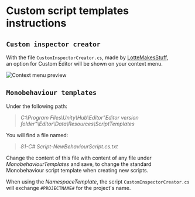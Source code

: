 # Custom script templates instructions  

## `Custom inspector creator`  

With the file `CustomInspectorCreator.cs`, made by [LotteMakesStuff](github.com/LotteMakesStuff),  
an option for Custom Editor will be shown on your context menu.  

![Context menu preview](https://gist.githubusercontent.com/LotteMakesStuff/cb63e4e25e5dfdda19a95380e9c03436/raw/426eaa24df0dbddeb2577d761b90f41c77c2fbac/example.png)

## `Monobehaviour templates`

Under the following path:  

> *C:\Program Files\Unity\Hub\Editor\"Editor version folder"\Editor\Data\Resources\ScriptTemplates*  

You will find a file named:  

> *81-C# Script-NewBehaviourScript.cs.txt*

Change the content of this file with content of any file under *MonobehaviourTemplates*
and save, to change the standard Monobehaviour script template when creating new scripts.  

When using the *NamespaceTemplate*, the script `CustomInspectorCreator.cs` will exchange `#PROJECTNAME#` for the project's name.
